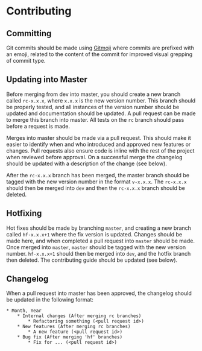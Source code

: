 # Contributing

## Committing
Git commits should be made using [Gitmoji](https://gitmoji.carloscuesta.me/)
where commits are prefixed with an emoji, related to the content of the
commit for improved visual grepping of commit type.

## Updating into Master
Before merging from dev into master, you should create a new branch called
`rc-x.x.x`, where `x.x.x` is the new version number. This branch should be
properly tested, and all instances of the version number should be updated
and documentation should be updated. A pull request can be made to merge
this branch into master. All tests on the `rc` branch should pass before
a request is made.

Merges into master should be made via a pull request. This should make it
easier to identify when and who introduced and approved new features or
changes. Pull requests also ensure code is inline with the rest of the
project when reviewed before approval. On a successful merge the changelog
should be updated with a description of the change (see below).

After the `rc-x.x.x` branch has been merged, the master branch should be
tagged with the new version number in the format `v-x.x.x`. The `rc-x.x.x`
should then be merged into `dev` and then the `rc-x.x.x` branch should
be deleted.

## Hotfixing
Hot fixes should be made by branching `master`, and creating a new branch
called `hf-x.x.x+1` where the fix version is updated. Changes should be
made here, and when completed a pull request into `master` should be made.
Once merged into `master`, `master` should be tagged with the new version
number. `hf-x.x.x+1` should then be merged into `dev`, and the hotfix
branch then deleted. The contributing guide should be updated (see below).

## Changelog
When a pull request into master has been approved, the changelog should
be updated in the following format:
```
* Month, Year
    * Internal changes (After merging rc branches)
        * Refactoring something (<pull request id>)
    * New features (After merging rc branches)
        * A new feature (<pull request id>)
    * Bug fix (After merging 'hf' branches)
        * Fix for ... (<pull request id>)
```
